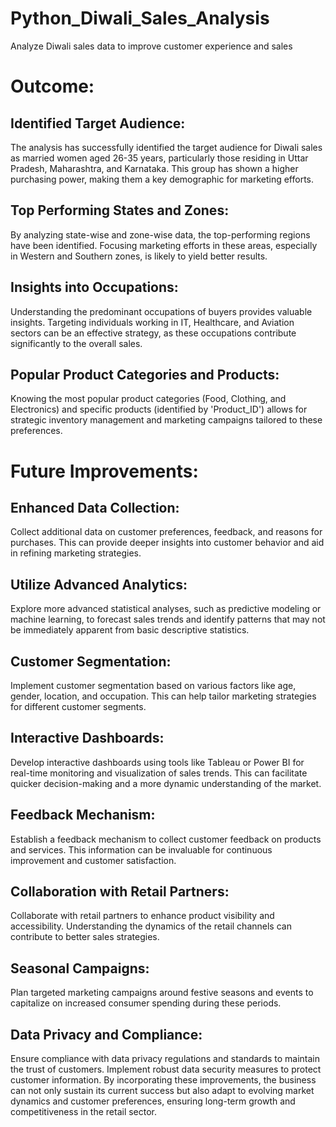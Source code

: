 # Python_Diwali_Sales_Analysis

Analyze Diwali sales data to improve customer experience and sales

# Outcome:
## Identified Target Audience:

The analysis has successfully identified the target audience for Diwali sales as married women aged 26-35 years, particularly those residing in Uttar Pradesh, Maharashtra, and Karnataka. This group has shown a higher purchasing power, making them a key demographic for marketing efforts.
## Top Performing States and Zones:

By analyzing state-wise and zone-wise data, the top-performing regions have been identified. Focusing marketing efforts in these areas, especially in Western and Southern zones, is likely to yield better results.
## Insights into Occupations:

Understanding the predominant occupations of buyers provides valuable insights. Targeting individuals working in IT, Healthcare, and Aviation sectors can be an effective strategy, as these occupations contribute significantly to the overall sales.

## Popular Product Categories and Products:

Knowing the most popular product categories (Food, Clothing, and Electronics) and specific products (identified by 'Product_ID') allows for strategic inventory management and marketing campaigns tailored to these preferences.

# Future Improvements:
## Enhanced Data Collection:

Collect additional data on customer preferences, feedback, and reasons for purchases. This can provide deeper insights into customer behavior and aid in refining marketing strategies.

## Utilize Advanced Analytics:

Explore more advanced statistical analyses, such as predictive modeling or machine learning, to forecast sales trends and identify patterns that may not be immediately apparent from basic descriptive statistics.

## Customer Segmentation:

Implement customer segmentation based on various factors like age, gender, location, and occupation. This can help tailor marketing strategies for different customer segments.

## Interactive Dashboards:

Develop interactive dashboards using tools like Tableau or Power BI for real-time monitoring and visualization of sales trends. This can facilitate quicker decision-making and a more dynamic understanding of the market.

## Feedback Mechanism:

Establish a feedback mechanism to collect customer feedback on products and services. This information can be invaluable for continuous improvement and customer satisfaction. 

## Collaboration with Retail Partners:

Collaborate with retail partners to enhance product visibility and accessibility. Understanding the dynamics of the retail channels can contribute to better sales strategies.

## Seasonal Campaigns:

Plan targeted marketing campaigns around festive seasons and events to capitalize on increased consumer spending during these periods.

## Data Privacy and Compliance:

Ensure compliance with data privacy regulations and standards to maintain the trust of customers. Implement robust data security measures to protect customer information.
By incorporating these improvements, the business can not only sustain its current success but also adapt to evolving market dynamics and customer preferences, ensuring long-term growth and competitiveness in the retail sector.
